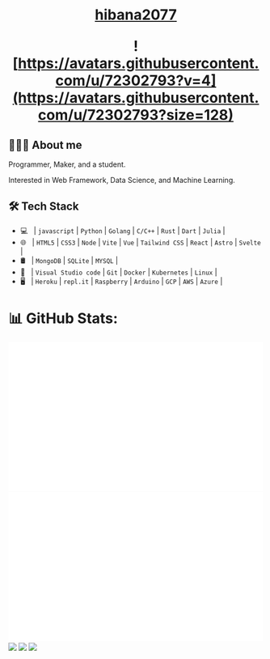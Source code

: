
<h1 align="center">
  <a href="https://hibana2077.com">hibana2077</a>

  <br />

  ![https://avatars.githubusercontent.com/u/72302793?v=4](https://avatars.githubusercontent.com/u/72302793?size=128)
</h1>

## 👨🏻‍💻 About me

Programmer, Maker, and a student.

Interested in Web Framework, Data Science, and Machine Learning.

## 🛠 Tech Stack

- 💻 &nbsp; | `javascript` | `Python` | `Golang` | `C/C++` | `Rust` | `Dart` | `Julia` |
- 🌐 &nbsp; | `HTML5` | `CSS3` | `Node` | `Vite` | `Vue` | `Tailwind CSS` | `React` | `Astro` | `Svelte` |
- 🛢 &nbsp; | `MongoDB` | `SQLite` | `MYSQL` |
- 🔧 &nbsp; | `Visual Studio code` | `Git` | `Docker` | `Kubernetes` | `Linux` |
- 🖥 &nbsp; | `Heroku` | `repl.it` | `Raspberry` | `Arduino` | `GCP` | `AWS` | `Azure` |

# 📊 GitHub Stats:
![overview](https://raw.githubusercontent.com/hibana2077/hibana2077/output/generated/overview.svg)
![languages](https://raw.githubusercontent.com/hibana2077/hibana2077/output/generated/languages.svg)
![](https://github-profile-summary-cards.vercel.app/api/cards/stats?username=hibana2077&theme=github)
![](https://github-profile-summary-cards.vercel.app/api/cards/productive-time?username=hibana2077&theme=github)
![](https://github-profile-summary-cards.vercel.app/api/cards/profile-details?username=hibana2077&theme=github)
